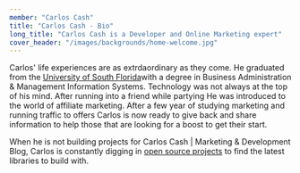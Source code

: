 ```yaml
---
member: "Carlos Cash"
title: "Carlos Cash - Bio"
long_title: "Carlos Cash is a Developer and Online Marketing expert"
cover_header: "/images/backgrounds/home-welcome.jpg"
---
```


Carlos' life experiences are as extrdaordinary as they come. <!-- Taking after his father, he was an Air Force Academy candidate with ambitions to become a jet pilot with the United States Air Force. Those dreams took a drastic turn when hos father suffered a stroke just before he was to join the armed forces. Deciding to stay local and help care for his ailing father Carlos enrolled at a state college. After returning home for the summer, he met Ben who taught him business ownership and and oldly enough taught him how to lay concrete and block.  -->He graduated from the <a href="http://www.usf.edu/business/index.aspx" target="_blank">University of South Florida</a>with a degree in Business Administration & Management Information Systems. Technology was not always at the top of his mind. After running into a friend while partying He was introduced to the world of affiliate marketing. After a few year of studying marketing and running traffic to offers Carlos is now ready to give back and share information to help those that are looking for a boost to get their start.



When he is not building projects for Carlos Cash | Marketing &amp; Development Blog, Carlos is constantly digging in <a href="https://github.com/iamlos" target="_blank">open source projects</a> to find the latest libraries to build with.
